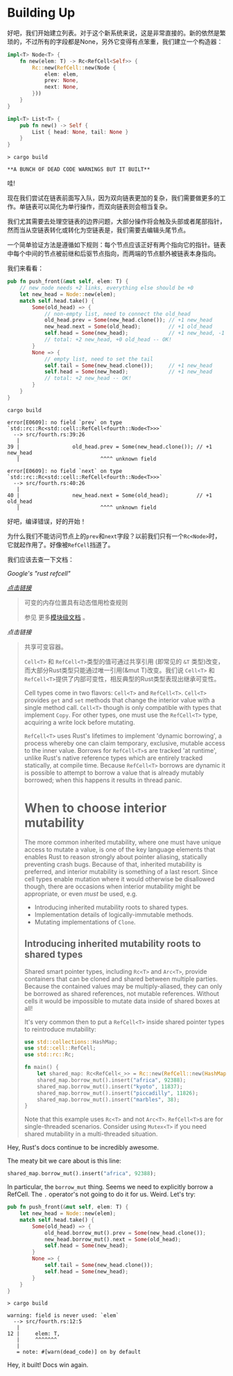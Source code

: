 # Building Up

好吧，我们开始建立列表。对于这个新系统来说，这是非常直接的。新的依然是繁琐的，不过所有的字段都是None，另外它变得有点笨重，我们建立一个构造器：

```rust ,ignore
impl<T> Node<T> {
    fn new(elem: T) -> Rc<RefCell<Self>> {
        Rc::new(RefCell::new(Node {
            elem: elem,
            prev: None,
            next: None,
        }))
    }
}

impl<T> List<T> {
    pub fn new() -> Self {
        List { head: None, tail: None }
    }
}
```

```text
> cargo build

**A BUNCH OF DEAD CODE WARNINGS BUT IT BUILT**
```

哇!

现在我们尝试在链表前面写入队，因为双向链表更加的复杂，我们需要做更多的工作。单链表可以简化为单行操作，而双向链表则会相当复杂。

我们尤其需要去处理空链表的边界问题，大部分操作将会触及头部或者尾部指针，然而当从空链表转化或转化为空链表是，我们需要去编辑头尾节点。

一个简单验证方法是遵循如下规则：每个节点应该正好有两个指向它的指针。链表中每个中间的节点被前继和后驱节点指向，而两端的节点额外被链表本身指向。

我们来看看：

```rust ,ignore
pub fn push_front(&mut self, elem: T) {
    // new node needs +2 links, everything else should be +0
    let new_head = Node::new(elem);
    match self.head.take() {
        Some(old_head) => {
            // non-empty list, need to connect the old_head
            old_head.prev = Some(new_head.clone()); // +1 new_head
            new_head.next = Some(old_head);         // +1 old_head
            self.head = Some(new_head);             // +1 new_head, -1 old_head
            // total: +2 new_head, +0 old_head -- OK!
        }
        None => {
            // empty list, need to set the tail
            self.tail = Some(new_head.clone());     // +1 new_head
            self.head = Some(new_head);             // +1 new_head
            // total: +2 new_head -- OK!
        }
    }
}
```

```text
cargo build

error[E0609]: no field `prev` on type `std::rc::Rc<std::cell::RefCell<fourth::Node<T>>>`
  --> src/fourth.rs:39:26
   |
39 |                 old_head.prev = Some(new_head.clone()); // +1 new_head
   |                          ^^^^ unknown field

error[E0609]: no field `next` on type `std::rc::Rc<std::cell::RefCell<fourth::Node<T>>>`
  --> src/fourth.rs:40:26
   |
40 |                 new_head.next = Some(old_head);         // +1 old_head
   |                          ^^^^ unknown field
```

好吧，编译错误，好的开始！

为什么我们不能访问节点上的`prev`和`next`字段？以前我们只有一个`Rc<Node>`时，它就起作用了。好像被`RefCell`挡道了。

我们应该去查一下文档：

*Google's "rust refcell"*

*[点击链接](https://doc.rust-lang.org/std/cell/struct.RefCell.html)*

> 可变的内存位置具有动态借用检查规则
>
> 参见 更多[模块级文档](https://doc.rust-lang.org/std/cell/index.html) 。

*点击链接*

> 共享可变容器。
>
>  `Cell<T>` 和 `RefCell<T>`类型的值可通过共享引用 (即常见的 `&T` 类型)改变，而大部分Rust类型只能通过唯一引用(&mut T)改变。我们说 `Cell<T>` 和 `RefCell<T>`提供了内部可变性，相反典型的Rust类型表现出继承可变性。
>
> Cell types come in two flavors: `Cell<T>` and `RefCell<T>`. `Cell<T>` provides `get` and `set`
> methods that change the interior value with a single method call. `Cell<T>` though is only
> compatible with types that implement `Copy`. For other types, one must use the `RefCell<T>`
> type, acquiring a write lock before mutating.
>
> `RefCell<T>` uses Rust's lifetimes to implement 'dynamic borrowing', a process whereby one can
> claim temporary, exclusive, mutable access to the inner value. Borrows for `RefCell<T>`s are
> tracked 'at runtime', unlike Rust's native reference types which are entirely tracked
> statically, at compile time. Because `RefCell<T>` borrows are dynamic it is possible to attempt
> to borrow a value that is already mutably borrowed; when this happens it results in thread
> panic.
>
> # When to choose interior mutability
>
> The more common inherited mutability, where one must have unique access to mutate a value, is
> one of the key language elements that enables Rust to reason strongly about pointer aliasing,
> statically preventing crash bugs. Because of that, inherited mutability is preferred, and
> interior mutability is something of a last resort. Since cell types enable mutation where it
> would otherwise be disallowed though, there are occasions when interior mutability might be
> appropriate, or even *must* be used, e.g.
>
> * Introducing inherited mutability roots to shared types.
> * Implementation details of logically-immutable methods.
> * Mutating implementations of `Clone`.
>
> ## Introducing inherited mutability roots to shared types
>
> Shared smart pointer types, including `Rc<T>` and `Arc<T>`, provide containers that can be
> cloned and shared between multiple parties. Because the contained values may be
> multiply-aliased, they can only be borrowed as shared references, not mutable references.
> Without cells it would be impossible to mutate data inside of shared boxes at all!
>
> It's very common then to put a `RefCell<T>` inside shared pointer types to reintroduce
> mutability:
>
> ```rust ,ignore
> use std::collections::HashMap;
> use std::cell::RefCell;
> use std::rc::Rc;
> 
> fn main() {
>     let shared_map: Rc<RefCell<_>> = Rc::new(RefCell::new(HashMap::new()));
>     shared_map.borrow_mut().insert("africa", 92388);
>     shared_map.borrow_mut().insert("kyoto", 11837);
>     shared_map.borrow_mut().insert("piccadilly", 11826);
>     shared_map.borrow_mut().insert("marbles", 38);
> }
> ```
>
> Note that this example uses `Rc<T>` and not `Arc<T>`. `RefCell<T>`s are for single-threaded
> scenarios. Consider using `Mutex<T>` if you need shared mutability in a multi-threaded
> situation.

Hey, Rust's docs continue to be incredibly awesome.

The meaty bit we care about is this line:

```rust ,ignore
shared_map.borrow_mut().insert("africa", 92388);
```

In particular, the `borrow_mut` thing. Seems we need to explicitly borrow a
RefCell. The `.` operator's not going to do it for us. Weird. Let's try:

```rust ,ignore
pub fn push_front(&mut self, elem: T) {
    let new_head = Node::new(elem);
    match self.head.take() {
        Some(old_head) => {
            old_head.borrow_mut().prev = Some(new_head.clone());
            new_head.borrow_mut().next = Some(old_head);
            self.head = Some(new_head);
        }
        None => {
            self.tail = Some(new_head.clone());
            self.head = Some(new_head);
        }
    }
}
```


```text
> cargo build

warning: field is never used: `elem`
  --> src/fourth.rs:12:5
   |
12 |     elem: T,
   |     ^^^^^^^
   |
   = note: #[warn(dead_code)] on by default
```

Hey, it built! Docs win again.